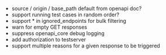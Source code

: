 - source / origin / base_path default from openapi doc?
- support running test cases in random order?
- support * in ignored_endpoints for bulk filtering
- warn for empty GET responses
- suppress openapi_core debug logging
- add authorization to testserver
- support multiple reasons for a given response to be triggered